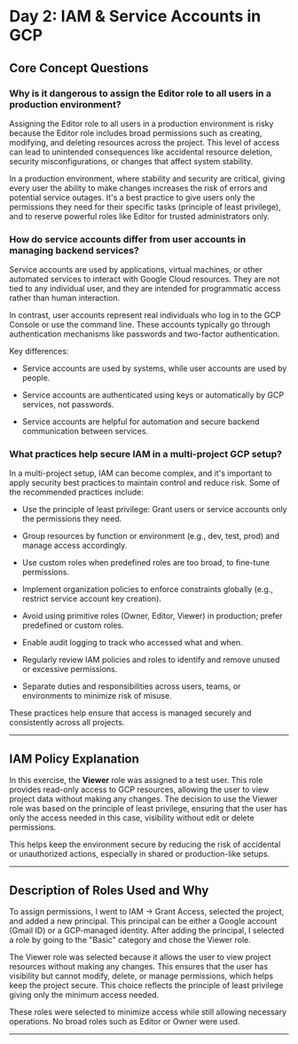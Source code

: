 # Day 2: IAM & Service Accounts in GCP


## Core Concept Questions

### Why is it dangerous to assign the Editor role to all users in a production environment?

Assigning the Editor role to all users in a production environment is risky because the Editor role includes broad permissions such as creating, modifying, and deleting resources across the project. This level of access can lead to unintended consequences like accidental resource deletion, security misconfigurations, or changes that affect system stability.

In a production environment, where stability and security are critical, giving every user the ability to make changes increases the risk of errors and potential service outages. It's a best practice to give users only the permissions they need for their specific tasks (principle of least privilege), and to reserve powerful roles like Editor for trusted administrators only.

### How do service accounts differ from user accounts in managing backend services?

Service accounts are used by applications, virtual machines, or other automated services to interact with Google Cloud resources. They are not tied to any individual user, and they are intended for programmatic access rather than human interaction.

In contrast, user accounts represent real individuals who log in to the GCP Console or use the command line. These accounts typically go through authentication mechanisms like passwords and two-factor authentication.

Key differences:

   -  Service accounts are used by systems, while user accounts are used by people.

   - Service accounts are authenticated using keys or automatically by GCP services, not passwords.

   -  Service accounts are helpful for automation and secure backend communication between services.

### What practices help secure IAM in a multi-project GCP setup?

In a multi-project setup, IAM can become complex, and it's important to apply security best practices to maintain control and reduce risk. Some of the recommended practices include:

   - Use the principle of least privilege: Grant users or service accounts only the permissions they need.

   - Group resources by function or environment (e.g., dev, test, prod) and manage access accordingly.

   - Use custom roles when predefined roles are too broad, to fine-tune permissions.

   - Implement organization policies to enforce constraints globally (e.g., restrict service account key creation).

   - Avoid using primitive roles (Owner, Editor, Viewer) in production; prefer predefined or custom roles.

   - Enable audit logging to track who accessed what and when.

   - Regularly review IAM policies and roles to identify and remove unused or excessive permissions.

   - Separate duties and responsibilities across users, teams, or environments to minimize risk of misuse.

These practices help ensure that access is managed securely and consistently across all projects.

---
## IAM Policy Explanation
In this exercise, the **Viewer** role was assigned to a test user. This role provides read-only access to GCP resources, allowing the user to view project data without making any changes. The decision to use the Viewer role was based on the principle of least privilege, ensuring that the user has only the access needed in this case, visibility without edit or delete permissions.

This helps keep the environment secure by reducing the risk of accidental or unauthorized actions, especially in shared or production-like setups.

---
## Description of Roles Used and Why

To assign permissions, I went to IAM → Grant Access, selected the project, and added a new principal. This principal can be either a Google account (Gmail ID) or a GCP-managed identity. After adding the principal, I selected a role by going to the "Basic" category and chose the Viewer role.

The Viewer role was selected because it allows the user to view project resources without making any changes. This ensures that the user has visibility but cannot modify, delete, or manage permissions, which helps keep the project secure. This choice reflects the principle of least privilege giving only the minimum access needed.


These roles were selected to minimize access while still allowing necessary operations. No broad roles such as Editor or Owner were used.

---

